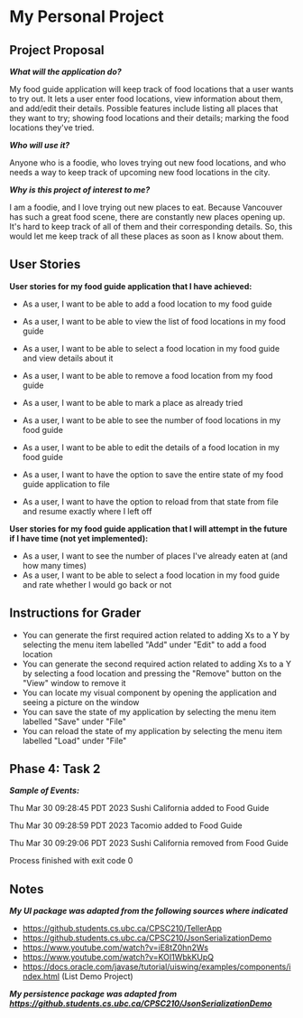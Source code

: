 # My Personal Project

## Project Proposal

***What will the application do?***

My food guide application will keep track of food locations that a user wants to try out. It lets a user enter food
locations, view information about them, and add/edit their details. Possible features include listing all places that 
they want to try; showing food locations and their details; marking the food locations they've tried.

***Who will use it?***

Anyone who is a foodie, who loves trying out new food locations, and who needs a way to keep track of upcoming new food 
locations in the city.

***Why is this project of interest to me?***

I am a foodie, and I love trying out new places to eat. Because Vancouver has such a great food scene, there are
constantly new places opening up. It's hard to keep track of all of them and their corresponding details. So, this 
would let me keep track of all these places as soon as I know about them.

## User Stories

**User stories for my food guide application that I have achieved:**
- As a user, I want to be able to add a food location to my food guide
- As a user, I want to be able to view the list of food locations in my food guide
- As a user, I want to be able to select a food location in my food guide and view details about it
- As a user, I want to be able to remove a food location from my food guide
- As a user, I want to be able to mark a place as already tried
- As a user, I want to be able to see the number of food locations in my food guide
- As a user, I want to be able to edit the details of a food location in my food guide

- As a user, I want to have the option to save the entire state of my food guide application to file
- As a user, I want to have the option to reload from that state from file and resume exactly where I left off 

**User stories for my food guide application that I will attempt in the future if I have time (not yet implemented):**
- As a user, I want to see the number of places I've already eaten at (and how many times)
- As a user, I want to be able to select a food location in my food guide and rate whether I would go
back or not

## Instructions for Grader

- You can generate the first required action related to adding Xs to a Y by selecting the menu item labelled "Add" 
under "Edit" to add a food location
- You can generate the second required action related to adding Xs to a Y by selecting a food location and
pressing the "Remove" button on the "View" window to remove it
- You can locate my visual component by opening the application and seeing a picture on the window
- You can save the state of my application by selecting the menu item labelled "Save" under "File"
- You can reload the state of my application by selecting the menu item labelled "Load" under "File"

## Phase 4: Task 2
***Sample of Events:***

Thu Mar 30 09:28:45 PDT 2023
Sushi California added to Food Guide

Thu Mar 30 09:28:59 PDT 2023
Tacomio added to Food Guide

Thu Mar 30 09:29:06 PDT 2023
Sushi California removed from Food Guide


Process finished with exit code 0

## Notes

***My UI package was adapted from the following sources where indicated***
- https://github.students.cs.ubc.ca/CPSC210/TellerApp
- https://github.students.cs.ubc.ca/CPSC210/JsonSerializationDemo
- https://www.youtube.com/watch?v=iE8tZ0hn2Ws 
- https://www.youtube.com/watch?v=KOI1WbkKUpQ 
- https://docs.oracle.com/javase/tutorial/uiswing/examples/components/index.html (List Demo Project)

***My persistence package was adapted from https://github.students.cs.ubc.ca/CPSC210/JsonSerializationDemo***